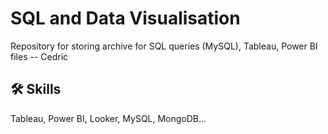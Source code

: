 
# SQL and Data Visualisation

Repository for storing archive for SQL queries (MySQL), Tableau, Power BI files
-- Cedric


## 🛠 Skills
Tableau, Power BI, Looker, MySQL, MongoDB...

